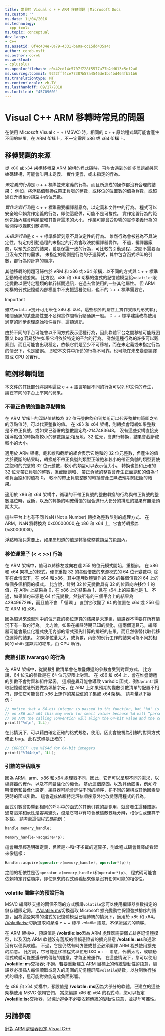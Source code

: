 ```yaml
---
title: 常見的 Visual c + + ARM 移轉問題 |Microsoft Docs
ms.custom: ''
ms.date: 11/04/2016
ms.technology:
- cpp-tools
ms.topic: conceptual
dev_langs:
- C++
ms.assetid: 0f4c434e-0679-4331-ba0a-cc15dd435a46
author: corob-msft
ms.author: corob
ms.workload:
- cplusplus
ms.openlocfilehash: c0e42cd14c5707f728f5577a77b2dd613c5ef2a0
ms.sourcegitcommit: 92f2fff4ce77387b57a4546de1bd4bd464fb51b6
ms.translationtype: MT
ms.contentlocale: zh-TW
ms.lasthandoff: 09/17/2018
ms.locfileid: "45709603"
---
```

# <a name="common-visual-c-arm-migration-issues"></a>Visual C++ ARM 移轉時常見的問題

在使用 Microsoft Visual c + + (MSVC) 時，相同的 c + + 原始程式碼可能會產生不同的結果，在 ARM 架構上，不一定需要 x86 或 x64 架構上。

## <a name="sources-of-migration-issues"></a>移轉問題的來源

從 x86 或 x64 架構移轉至 ARM 架構的程式碼時，可能會遇到的許多問題都與原始碼建構，可能會叫用未定義、 實作定義，或未指定的行為。

*未定義的行為*是 c + + 標準並未定義的行為，而且所造成的操作都沒有合理的結果： 例如，將浮點值轉換成帶正負號的整數，或移位的位置數的值為負數，或超過在升級後的類型中的位元數。

*實作定義行為*是 c + + 標準需要編譯器廠商，以定義和文件中的行為。 程式可以安全地仰賴實作定義的行為，即使這麼做，可能不是可攜式。 實作定義行為的範例包括內建資料類型和其對齊需求的大小。 作業可能會受影響的實作定義行為的範例存取變數引數清單。

*未指定行為*是 c + + 標準保留刻意不具決定性的行為。 雖然行為會被視為不具決定性，特定的引動過程的未指定的行為會取決於編譯器實作。 不過，編譯器廠商，以預先決定的結果，或是保證一致的行為，可比較的引動過程，之間不需要而且沒有文件的需求。 未指定的範例是行為的子運算式，其中包含函式呼叫的引數，都行為的計算的順序。

其他移轉的問題可歸咎於 ARM 和 x86 或 x64 架構，以不同的方式與 c + + 標準互動的硬體差異。 比方說，x86 和 x64 架構的強式的記憶體模型給`volatile`-限定變數以便特定種類的執行緒間通訊，在過去曾使用的一些其他屬性。 但 ARM 架構的弱式記憶體內部模型中不支援這種使用，也不的 c + + 標準需要它。

> [!IMPORTANT]
>  雖然`volatile`提升可用來在 x86 和 x64，這些額外的屬性上實作受限的形式執行緒間通訊的某些屬性並不足夠實作間執行緒通訊一般。 C + + 標準建議改為使用適當的同步處理原始物件實作，這類通訊。

由於不同的平台可能會以不同方式表示這種行為，因此軟體平台之間移植可能既困難又 bug 容易發生如果它相依於特定的平台的行為。 雖然這種行為的許多可以觀察到，而且可能會出現穩定，依賴它們是至少不可移植，而在未定義或未指定行為的情況下，也是錯誤。 即使本文件中所述的行為不可靠，也可能在未來變更編譯器或 CPU 的實作。

## <a name="example-migration-issues"></a>範例移轉問題

本文件的其餘部分將說明這些 c + + 語言項目不同的行為可以列印文件的產生，請在不同的平台上不同的結果。

### <a name="conversion-of-floating-point-to-unsigned-integer"></a>不帶正負號的整數浮點轉換

在 ARM 架構上的浮點值轉換為 32 位元整數飽和到接近可以代表整數的範圍之外的浮點值時，可以代表整數的值。 在 x86 和 x64 架構，則轉換會環繞如果整數是不帶正負號，或如果已簽署的整數設定為-2147483648。 沒有這些架構直接支援浮點值的轉換為較小的整數類型;相反地，32 位元，會進行轉換，結果會截斷成較小的大小。

適用於 ARM 架構，飽和度和截斷的組合表示它飽和的 32 位元整數，但產生的值大於截斷的結果時，轉換成不帶正負號的類型正確飽和較小的帶正負號的類型要使之飽和的完整的 32 位元整數，較小的類型可以表示但太小。 轉換也飽和正確的 32 位元帶正負號的整數，但截斷飽和、 帶正負號的整數會產生正面飽和的值為-1 和負面飽和的值為 0。 較小的帶正負號整數的轉換會產生無法預期的截斷的結果。

適用於 x86 和 x64 架構中，循環的不帶正負號的整數轉換的行為與帶正負號的整數溢位時，截斷，以及的轉換的明確價值的組合進行大部分的排班的結果有無法預期太大。

這些平台上也有不同 NaN (Not a Number) 轉換為整數型別的處理方式。 在 ARM，NaN 將轉換為 0x00000000;在 x86 和 x64 上，它會將轉換為 0x80000000。

浮點轉換只需要上，如果您知道的值是轉換成整數類型的範圍內。

### <a name="shift-operator---behavior"></a>移位運算子 (\< \< >>) 行為

在 ARM 架構中，值可以轉移左或向右達 255 的位元模式開始，重複前。 在 x86 和 x64 架構上的模式，便會重複 32 的每個倍數的來源模式的 64 位元變數中; 除非在此情況下，在 x64 和 x86，其中運用軟體實作的 256 的每個倍數的 64 上的每個多個相同的模式。 比方說，針對 32 位元變數具有 32 的位置向左移位 1 的值，在 ARM 上結果為 0，在 x86 上的結果為 1，且在 x64 上的結果也是 1。 不過，如果值的來源是 64 位元變數，然後所有的三個平台上的結果為 4294967296，而且值不會 「 循環 」 直到它改變了 64 的位置在 x64 或 256 個在 ARM 和 x86。

因為超過來源型別中的位元數的移位運算的結果是未定義，編譯器不需要在所有情況下有一致的行為。 比方說，如果在編譯時期已知的變化，這兩個運算元，編譯器可能會最佳化程式使用內部的常式預先計算的排班的結果，而且然後替代取代移位運算的結果。 如果移位量太大，或負數，內部的例行工作的結果可能不同於相同的 shift 運算式的結果，由 CPU 執行。

### <a name="variable-arguments-varargs-behavior"></a>變數引數 (varargs) 的行為

在 ARM 架構中，從變數引數清單會在堆疊傳遞的參數會受到對齊方式。 比方說，64 位元的參數是在 64 位元界限上對齊。 在 x86 和 x64 上，會在堆疊傳遞的引數不會對齊和組件緊密。 這項差異可能會導致 variadic 函式，例如`printf`讀取記憶體位址所要做為填補字元，在 ARM 上如果預期的變數引數清單的配置不相符，即使它可能會在 x86 上運作的某些值的子集或 x64 架構。 請考量以下範例：

```C
// notice that a 64-bit integer is passed to the function, but '%d' is used to read it.
// on x86 and x64 this may work for small values because %d will “parse” the low-32 bits of the argument.
// on ARM the calling convention will align the 64-bit value and the code will print a random value
printf("%d\n", 1LL);
```

在此情況下，可以藉由確定正確的格式規格，使用，因此會被視為引數的對齊方式修正 bug。 此程式碼是正確的：

```C
// CORRECT: use %I64d for 64-bit integers
printf("%I64d\n", 1LL);
```

### <a name="argument-evaluation-order"></a>引數的評估順序

因為 ARM，arm、x86 和 x64 處理器不同，因此，它們可以呈現不同的需求，以編譯器的實作，以及不同最佳化的機會。 基於這個原因，以及其他因素，例如呼叫慣例和最佳化設定，編譯器可能會評估不同的順序，在不同的架構或其他因素變更時的函式引數。 這會造成依賴特定評估順序意外地改變應用程式的行為。

函式引數會影響到相同的呼叫中的函式的其他引數的副作用，就會發生這種錯誤。 通常這類相依性是容易避免，但是它可以有時會被遮蔽很難分辨，相依性或運算子多載。 請考慮這個程式碼範例：

```cpp
handle memory_handle;

memory_handle->acquire(*p);
```

這會顯示經過明確定義，但若是`->`和`*`不多載的運算子，則此程式碼會轉譯成看起來像這樣：

```cpp
Handle::acquire(operator->(memory_handle), operator*(p));
```

之間的相依性是否`operator->(memory_handle)`和`operator*(p)`、 程式碼可能會依賴特定評估順序，即使原來的程式碼看起來像是沒有任何可能的相依性。

### <a name="volatile-keyword-default-behavior"></a>volatile 關鍵字的預設行為

MSVC 編譯器支援的兩個不同的方式解讀`volatile`您可以使用編譯器參數指定的儲存體限定詞。 [/Volatile: ms](../build/reference/volatile-volatile-keyword-interpretation.md)切換選取 Microsoft 擴充變動性保證強式排序的語意，因為這些架構的強式的記憶體模型已經傳統的情況下，適用於 x86 和 x64。 [/Volatile:iso](../build/reference/volatile-volatile-keyword-interpretation.md)切換選取的嚴格 c + + 標準 volatile 語意，不保證強式的順序。

在 ARM 架構中，預設值是 **/volatile:iso**因為 ARM 處理器需要弱式排序記憶體模型，以及因為 ARM 軟體沒有舊版的信賴憑證者的擴充語意 **/volatile: ms**和通常沒有以便與軟體。 不過，它是仍然有時方便或甚至必須編譯 ARM 程式使用擴充的語意。 比方說，它可能是移植程式以使用 ISO c + + 語意，代價太高，或驅動程式軟體可能要遵守的傳統的語意，才能正確運作。 在這些情況下，您可以使用 **/volatile: ms**交換器; 不過，若要重新建立 ARM 目標上的傳統變動性的語意，編譯器必須插入每個讀取或寫入的周圍的記憶體屏障`volatile`變數，以強制執行強式的順序，這可能對效能造成負面影響。

在 x86 和 x64 架構中，預設值是 **/volatile: ms**因為大部分的軟體，已建立的這些架構使用 MSVC 依賴它們。 當您編譯 x86 和 x64 的程式時，您可以指定 **/volatile:iso**交換器，以協助避免不必要依賴傳統的變動性語意，並提升可攜性。

## <a name="see-also"></a>另請參閱

[針對 ARM 處理器設定 Visual C++](../build/configuring-programs-for-arm-processors-visual-cpp.md)
